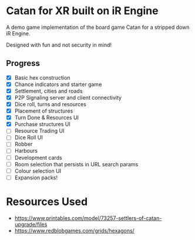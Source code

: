 # Catan for XR built on iR Engine

A demo game implementation of the board game Catan for a stripped down iR Engine.

Designed with fun and not security in mind!

## Progress

- [x] Basic hex construction
- [x] Chance indicators and starter game
- [x] Settlement, cities and roads
- [x] P2P Signaling server and client connectivity
- [x] Dice roll, turns and resources
- [x] Placement of structures
- [x] Turn Done & Resources UI
- [x] Purchase structures UI
- [ ] Resource Trading UI
- [ ] Dice Roll UI
- [ ] Robber
- [ ] Harbours
- [ ] Development cards
- [ ] Room selection that persists in URL search params
- [ ] Colour selection UI
- [ ] Expansion packs!

# Resources Used

- https://www.printables.com/model/73257-settlers-of-catan-upgrade/files
- https://www.redblobgames.com/grids/hexagons/
